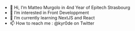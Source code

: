 - 👋 Hi, I’m Matteo Murgolo in 4nd Year of Epitech Strasbourg
- 👀 I’m interested in Front Developpment
- 🌱 I’m currently learning NextJS and React
- 📫 How to reach me : @kyr0de on Twitter

<!---
matteomurgolo/matteomurgolo is a ✨ special ✨ repository because its `README.md` (this file) appears on your GitHub profile.
You can click the Preview link to take a look at your changes.
--->
